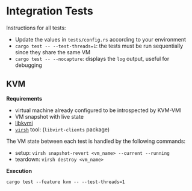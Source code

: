 # Integration Tests

Instructions for all tests:
- Update the values in `tests/config.rs` according to your environment
- `cargo test -- --test-threads=1`: the tests must be run sequentially since they share the same VM
- `cargo test -- --nocapture`: displays the `log` output, useful for debugging

## KVM

**Requirements**
- virtual machine already configured to be introspected by KVM-VMI
- VM snapshot with live state
- [libkvmi](https://github.com/bitdefender/libkvmi)
- [`virsh`](https://libvirt.org/manpages/virsh.html) tool: (`libvirt-clients` package)


The VM state between each test is handled by the following commands:
- setup: `virsh snapshot-revert <vm_name> --current --running`
- teardown: `virsh destroy <vm_name>`

**Execution**

~~~
cargo test --feature kvm -- --test-threads=1
~~~
